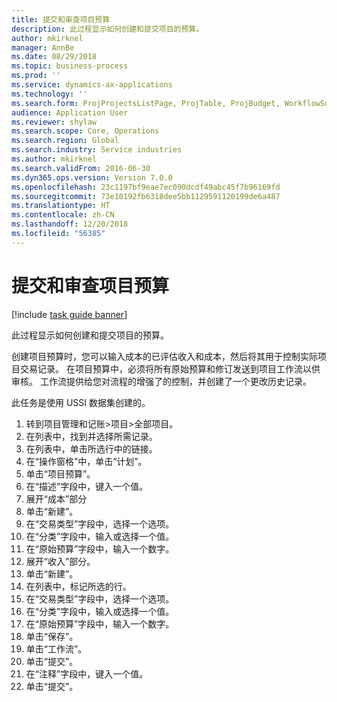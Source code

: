 ```yaml
---
title: 提交和审查项目预算
description: 此过程显示如何创建和提交项目的预算。
author: mkirknel
manager: AnnBe
ms.date: 08/29/2018
ms.topic: business-process
ms.prod: ''
ms.service: dynamics-ax-applications
ms.technology: ''
ms.search.form: ProjProjectsListPage, ProjTable, ProjBudget, WorkflowSubmitDialog
audience: Application User
ms.reviewer: shylaw
ms.search.scope: Core, Operations
ms.search.region: Global
ms.search.industry: Service industries
ms.author: mkirknel
ms.search.validFrom: 2016-06-30
ms.dyn365.ops.version: Version 7.0.0
ms.openlocfilehash: 23c1197bf9eae7ec090dcdf49abc45f7b96169fd
ms.sourcegitcommit: 73e10192fb6318dee5bb1129591120199de6a487
ms.translationtype: HT
ms.contentlocale: zh-CN
ms.lasthandoff: 12/20/2018
ms.locfileid: "56385"
---
```

# <a name="submit-and-approve-project-budget"></a>提交和审查项目预算

[!include [task guide banner](../../includes/task-guide-banner.md)]

此过程显示如何创建和提交项目的预算。 

创建项目预算时，您可以输入成本的已评估收入和成本，然后将其用于控制实际项目交易记录。 在项目预算中，必须将所有原始预算和修订发送到项目工作流以供审核。 工作流提供给您对流程的增强了的控制，并创建了一个更改历史记录。

此任务是使用 USSI 数据集创建的。

1. 转到项目管理和记账>项目>全部项目。
2. 在列表中，找到并选择所需记录。
3. 在列表中，单击所选行中的链接。
4. 在“操作窗格”中，单击“计划”。
5. 单击“项目预算”。
6. 在“描述”字段中，键入一个值。
7. 展开“成本”部分
8. 单击“新建”。
9. 在“交易类型”字段中，选择一个选项。
10. 在“分类”字段中，输入或选择一个值。
11. 在“原始预算”字段中，输入一个数字。
12. 展开“收入”部分。
13. 单击“新建”。
14. 在列表中，标记所选的行。
15. 在“交易类型”字段中，选择一个选项。
16. 在“分类”字段中，输入或选择一个值。
17. 在“原始预算”字段中，输入一个数字。
18. 单击“保存”。
19. 单击“工作流”。
20. 单击“提交”。
21. 在“注释”字段中，键入一个值。
22. 单击“提交”。

